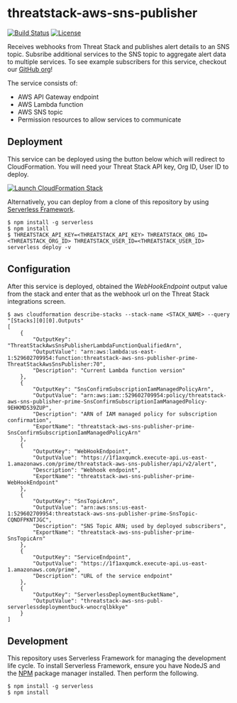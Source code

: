 # threatstack-aws-sns-publisher

[![Build Status](https://travis-ci.org/ServerlessOpsIO/threatstack-aws-sns-publisher.svg?branch=master)](https://travis-ci.org/ServerlessOpsIO/threatstack-aws-sns-publisher) [![License](https://img.shields.io/badge/License-BSD%202--Clause-orange.svg)](https://opensource.org/licenses/BSD-2-Clause) 

Receives webhooks from Threat Stack and publishes alert details to an SNS topic.  Subsribe additional services to the SNS topic to aggregate alert data to multiple services.  To see example subscribers for this service, checkout our [GitHub org](https://github.com/ServerlessOpsIO?q=threatstack-)!

The service consists of:

* AWS API Gateway endpoint
* AWS Lambda function
* AWS SNS topic
* Permission resources to allow services to communicate

## Deployment
This service can be deployed using the button below which will redirect to CloudFormation.  You will need your Threat Stack API key, Org ID, User ID to deploy.

[![Launch CloudFormation Stack](https://s3.amazonaws.com/cloudformation-examples/cloudformation-launch-stack.png)](http://serverlessops-opensource-deploy-dev.s3-website-us-east-1.amazonaws.com/threatstack-aws-sns-publisher/CFN-DEPLOY-LATEST)

Alternatively, you can deploy from a clone of this repository by using [Serverless Framework](https://serverless.com/).

```
$ npm install -g serverless
$ npm install
$ THREATSTACK_API_KEY=<THREATSTACK_API_KEY> THREATSTACK_ORG_ID=<THREATSTACK_ORG_ID> THREATSTACK_USER_ID=<THREATSTACK_USER_ID> serverless deploy -v
```

## Configuration
After this service is deployed, obtained the _WebHookEndpoint_ output value from the stack and enter that as the webhook url on the Threat Stack integrations screen.

```
$ aws cloudformation describe-stacks --stack-name <STACK_NAME> --query "[Stacks][0][0].Outputs"
[
    {
        "OutputKey": "ThreatStackAwsSnsPublisherLambdaFunctionQualifiedArn",
        "OutputValue": "arn:aws:lambda:us-east-1:529602709954:function:threatstack-aws-sns-publisher-prime-ThreatStackAwsSnsPublisher:70",
        "Description": "Current Lambda function version"
    },
    {
        "OutputKey": "SnsConfirmSubscriptionIamManagedPolicyArn",
        "OutputValue": "arn:aws:iam::529602709954:policy/threatstack-aws-sns-publisher-prime-SnsConfirmSubscriptionIamManagedPolicy-9EHKMD539ZUP",
        "Description": "ARN of IAM managed policy for subscription confirmation",
        "ExportName": "threatstack-aws-sns-publisher-prime-SnsConfirmSubscriptionIamManagedPolicyArn"
    },
    {
        "OutputKey": "WebHookEndpoint",
        "OutputValue": "https://1f1axqumck.execute-api.us-east-1.amazonaws.com/prime/threatstack-aws-sns-publisher/api/v2/alert",
        "Description": "Webhook endpoint",
        "ExportName": "threatstack-aws-sns-publisher-prime-WebHookEndpoint"
    },
    {
        "OutputKey": "SnsTopicArn",
        "OutputValue": "arn:aws:sns:us-east-1:529602709954:threatstack-aws-sns-publisher-prime-SnsTopic-CQNDFPKNTJGC",
        "Description": "SNS Topic ARN; used by deployed subscribers",
        "ExportName": "threatstack-aws-sns-publisher-prime-SnsTopicArn"
    },
    {
        "OutputKey": "ServiceEndpoint",
        "OutputValue": "https://1f1axqumck.execute-api.us-east-1.amazonaws.com/prime",
        "Description": "URL of the service endpoint"
    },
    {
        "OutputKey": "ServerlessDeploymentBucketName",
        "OutputValue": "threatstack-aws-sns-publ-serverlessdeploymentbuck-wnocrqlbkkye"
    }
]
```

## Development
This repository uses Serverless Framework for managing the development life cycle.  To install Serverless Framework, ensure you have NodeJS and the [NPM](https://www.npmjs.com/get-npm) package manager installed.  Then perform the following.

```
$ npm install -g serverless
$ npm install
```

